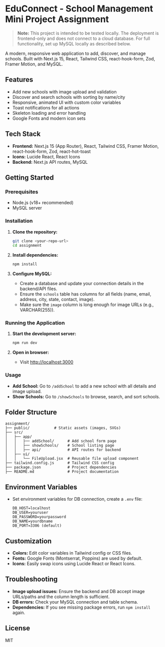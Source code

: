 # EduConnect - School Management Mini Project Assignment

> **Note:** This project is intended to be tested locally. The deployment is frontend-only and does not connect to a cloud database. For full functionality, set up MySQL locally as described below.

A modern, responsive web application to add, discover, and manage schools. Built with Next.js 15, React, Tailwind CSS, react-hook-form, Zod, Framer Motion, and MySQL.

## Features

- Add new schools with image upload and validation
- Discover and search schools with sorting by name/city
- Responsive, animated UI with custom color variables
- Toast notifications for all actions
- Skeleton loading and error handling
- Google Fonts and modern icon sets

## Tech Stack

- **Frontend:** Next.js 15 (App Router), React, Tailwind CSS, Framer Motion, react-hook-form, Zod, react-hot-toast
- **Icons:** Lucide React, React Icons
- **Backend:** Next.js API routes, MySQL

## Getting Started

### Prerequisites

- Node.js (v18+ recommended)
- MySQL server

### Installation

1. **Clone the repository:**

   ```bash
   git clone <your-repo-url>
   cd assignment
   ```

2. **Install dependencies:**

   ```bash
   npm install
   ```

3. **Configure MySQL:**
   - Create a database and update your connection details in the backend/API files.
   - Ensure the `schools` table has columns for all fields (name, email, address, city, state, contact, image).
   - Make sure the `image` column is long enough for image URLs (e.g., VARCHAR(255)).

### Running the Application

1. **Start the development server:**

   ```bash
   npm run dev
   ```

2. **Open in browser:**
   - Visit [http://localhost:3000](http://localhost:3000)

### Usage

- **Add School:** Go to `/addSchool` to add a new school with all details and image upload.
- **Show Schools:** Go to `/showSchools` to browse, search, and sort schools.

## Folder Structure

```
assignment/
├── public/           # Static assets (images, SVGs)
├── src/
│   ├── app/
│   │   ├── addSchool/      # Add school form page
│   │   ├── showSchools/    # School listing page
│   │   ├── api/            # API routes for backend
│   ├── ui/
│   │   └── FileUpload.jsx  # Reusable file upload component
├── tailwind.config.js      # Tailwind CSS config
├── package.json            # Project dependencies
├── README.md               # Project documentation
```

## Environment Variables

- Set environment variables for DB connection, create a `.env` file:

  ```env
  DB_HOST=localhost
  DB_USER=youruser
  DB_PASSWORD=yourpassword
  DB_NAME=yourdbname
  DB_PORT=3306 (default)
  ```

## Customization

- **Colors:** Edit color variables in Tailwind config or CSS files.
- **Fonts:** Google Fonts (Montserrat, Poppins) are used by default.
- **Icons:** Easily swap icons using Lucide React or React Icons.

## Troubleshooting

- **Image upload issues:** Ensure the backend and DB accept image URLs/paths and the column length is sufficient.
- **DB errors:** Check your MySQL connection and table schema.
- **Dependencies:** If you see missing package errors, run `npm install` again.

## License

MIT
